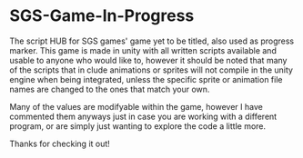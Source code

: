 # SGS-Game-In-Progress
The script HUB for SGS games' game yet to be titled, also used as progress marker.
This game is made in unity with all written scripts available and usable to anyone who would like to,
however it should be noted that many of the scripts that in clude animations or sprites will not compile in the unity engine
when being integrated, unless the specific sprite or animation file names are changed to the ones that match your own.

Many of the values are modifyable within the game, however I have commented them anyways just in case you are working with a different
program, or are simply just wanting to explore the code a little more.

Thanks for checking it out!
